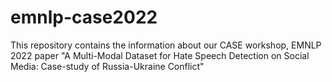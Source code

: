 # emnlp-case2022
This repository contains the information about our CASE workshop, EMNLP 2022 paper "A Multi-Modal Dataset for Hate Speech Detection on Social Media: Case-study of Russia-Ukraine Conflict"
